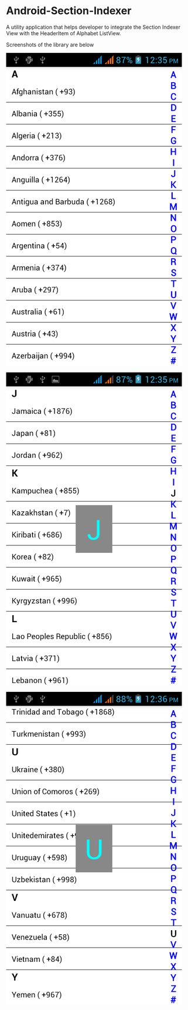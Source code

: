 # Android-Section-Indexer
A utility application that helps developer to integrate the Section Indexer View with the HeaderItem of Alphabet ListView.

Screenshots of the library are below

![Alt text](https://github.com/AbdulRehmanNazar/Android-Section-Indexer/blob/master/raw/Screenshot_2015-12-08-12-35-35.png "")

![Alt text](https://github.com/AbdulRehmanNazar/Android-Section-Indexer/blob/master/raw/Screenshot_2015-12-08-12-35-42.png "")

![Alt text](https://github.com/AbdulRehmanNazar/Android-Section-Indexer/blob/master/raw/Screenshot_2015-12-08-12-36-33.png "")



